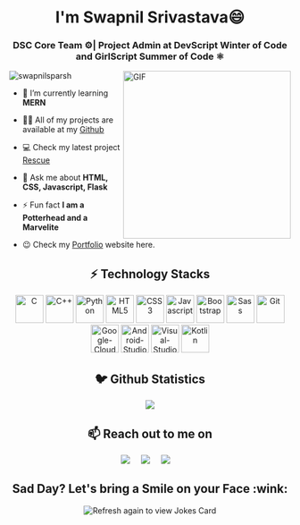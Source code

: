 <h1 align="center">I'm Swapnil Srivastava😄</h1>
<h3 align="center">DSC Core Team ⚙| Project Admin at DevScript Winter of Code and GirlScript Summer of Code ⚛️</h3>


<img align="right" alt="GIF" src="https://roc21cdn-roc21.netdna-ssl.com/blog/wp-content/uploads/2015/08/el-trabajo-de-un-disenador-grafico-tres.gif" width="300px" border-radius="50px" />


<p align="left"> <img src="https://komarev.com/ghpvc/?username=swapnilsparsh&label=Profile+Views" alt="swapnilsparsh" /> </p>

- 🌱 I’m currently learning **MERN**

- 👨‍💻 All of my projects are available at my [Github](https://github.com/swapnilsparsh?tab=repositories)

- 💻 Check my latest project [Rescue](https://github.com/swapnilsparsh/Rescue)

- 💬 Ask me about **HTML, CSS, Javascript, Flask**

- ⚡ Fun fact **I am a Potterhead and a Marvelite**

- 😉 Check my [Portfolio](https://swapnilsparsh.github.io/) website here.

<h2 align="center">⚡️ Technology Stacks</h2>
<p align="center">
 <img src="https://img.icons8.com/color/480/000000/c-programming.png" alt ="C" width ="50" height ="50"/>
 <img src="https://img.icons8.com/color/480/000000/c-plus-plus-logo.png" alt ="C++" width ="50" height ="50"/>
 <img src="https://img.icons8.com/color/480/000000/python.png" alt = "Python" width ="50" height ="50" />
 <img src="https://img.icons8.com/color/480/000000/html-5.png" alt ="HTML5" width ="50" height ="50" />
 <img src="https://img.icons8.com/color/480/000000/css3.png" alt ="CSS3" width ="50" height ="50"/>
 <img src="https://img.icons8.com/color/480/000000/javascript.png" alt = "Javascript" width ="50" height ="50" />
 <img src="https://img.icons8.com/color/480/000000/bootstrap.png" alt ="Bootstrap" width ="50" height ="50"/>
 <img src="https://img.icons8.com/color/480/000000/sass.png" alt ="Sass" width ="50" height ="50"/>
 <img src="https://img.icons8.com/color/480/000000/git.png" alt ="Git" width ="50" height ="50"/>
 <img src="https://img.icons8.com/color/480/000000/google-cloud.png" alt ="Google-Cloud" width ="50" height ="50"/>
 <img src="https://1.bp.blogspot.com/-LgTa-xDiknI/X4EflN56boI/AAAAAAAAPuk/24YyKnqiGkwRS9-_9suPKkfsAwO4wHYEgCLcBGAsYHQ/s0/image9.png" alt ="Android-Studio" width ="50" height ="50"/>
 <img src="https://img.icons8.com/color/480/000000/visual-studio-code-2019.png" alt ="Visual-Studio-Code" width ="50" height ="50"/>
 <img src="https://img.icons8.com/color/480/000000/kotlin.png" alt ="Kotlin" width ="50" height ="50"/>
</p>

<h2 align="center">🐦 Github Statistics </h2>
<p align="center">
<img src="https://github-readme-stats.vercel.app/api?username=swapnilsparsh&count_private=true&theme=algolia" />
</p>

<h2 align="center">📫 Reach out to me on</h2>

<p align="center">
  <a target="_blank"href="https://www.linkedin.com/in/swapnil-srivastava-sparsh/"><img src="https://img.shields.io/badge/linkedin-%230077B5.svg?&style=for-the-badge&logo=linkedin&logoColor=white" /></a>&nbsp;&nbsp;&nbsp;&nbsp;
  <a target="_blank"href="https://twitter.com/swapnilsparsh"><img src="https://img.shields.io/badge/twitter-%231DA1F2.svg?&style=for-the-badge&logo=twitter&logoColor=white" /></a>&nbsp;&nbsp;&nbsp;&nbsp;
  <a href="mailto:arezona.lucky55@gmail.com?subject=Hello%20Swapnil,%20From%20Github"><img src="https://img.shields.io/badge/gmail-%23D14836.svg?&style=for-the-badge&logo=gmail&logoColor=white" /></a>&nbsp;&nbsp;&nbsp;&nbsp;
</p>

<h2 align="center">Sad Day? Let's bring a Smile on your Face :wink:</h2>
<p align="center">
<img src="https://readme-jokes.vercel.app/api" alt="Refresh again to view Jokes Card" />
</p>
